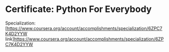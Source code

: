 # Certificate: Python For Everybody
Specialization: [https://www.coursera.org/account/accomplishments/specialization/6ZPC7K4D2YYW link]https://www.coursera.org/account/accomplishments/specialization/6ZPC7K4D2YYW
